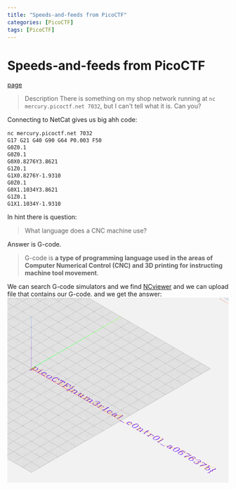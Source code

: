```yaml
---
title: "Speeds-and-feeds from PicoCTF"
categories: [PicoCTF]
tags: [PicoCTF]
---
```

# Speeds-and-feeds from PicoCTF
[page](https://play.picoctf.org/practice/challenge/116?page=13)

>Description
There is something on my shop network running at `nc mercury.picoctf.net 7032`, but I can't tell what it is. Can you?

Connecting to NetCat gives us big ahh code:
```
nc mercury.picoctf.net 7032
G17 G21 G40 G90 G64 P0.003 F50
G0Z0.1
G0Z0.1
G0X0.8276Y3.8621
G1Z0.1
G1X0.8276Y-1.9310
G0Z0.1
G0X1.1034Y3.8621
G1Z0.1
G1X1.1034Y-1.9310
```
In hint there is question:
>What language does a CNC machine use?

Answer is G-code.
>G-code is **a type of programming language used in the areas of Computer Numerical Control (CNC) and 3D printing for instructing machine tool movement**.

We can search G-code simulators and we find [NCviewer](https://ncviewer.com/) and we can upload file that contains our G-code.
and we get the answer: ![](/assets/images/img.png)
